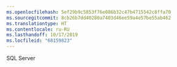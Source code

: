 ```yaml
---
ms.openlocfilehash: 5ef29b9c5853f76e086b32c47b4715542c8ffa70
ms.sourcegitcommit: 8cb26b7dd40280a7403d46ee59a4e57be55ab462
ms.translationtype: HT
ms.contentlocale: ru-RU
ms.lasthandoff: 10/17/2019
ms.locfileid: "68159823"
---
```

 SQL Server 